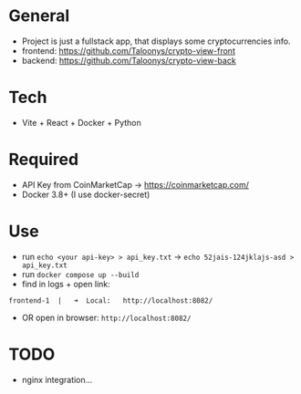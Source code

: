 # General 
* Project is just a fullstack app, that displays some cryptocurrencies info.
* frontend: https://github.com/Taloonys/crypto-view-front
* backend: https://github.com/Taloonys/crypto-view-back

# Tech
* Vite + React + Docker + Python

# Required
* API Key from CoinMarketCap -> https://coinmarketcap.com/
* Docker 3.8+ (I use docker-secret)

# Use
* run `echo <your api-key> > api_key.txt` -> `echo 52jais-124jklajs-asd > api_key.txt`
* run `docker compose up --build`
* find in logs + open link: 
```
frontend-1  |   ➜  Local:   http://localhost:8082/
```
* OR open in browser: `http://localhost:8082/`

# TODO 
* nginx integration...